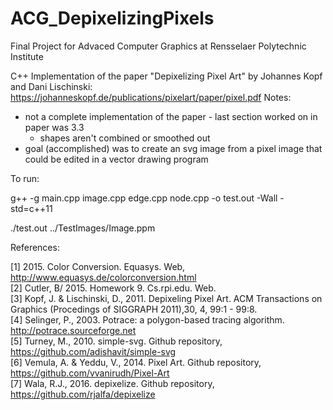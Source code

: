 # ACG_DepixelizingPixels

Final Project for Advaced Computer Graphics at Rensselaer Polytechnic Institute

C++ Implementation of the paper "Depixelizing Pixel Art" by Johannes Kopf and Dani Lischinski:
https://johanneskopf.de/publications/pixelart/paper/pixel.pdf
Notes:
- not a complete implementation of the paper - last section worked on in paper was 3.3
    - shapes aren't combined or smoothed out
- goal (accomplished) was to create an svg image from a pixel image that could be edited in a vector drawing program

To run:

g++ -g main.cpp image.cpp edge.cpp node.cpp -o test.out -Wall -std=c++11

./test.out ../TestImages/Image.ppm



References:

[1] 2015. Color Conversion. Equasys. Web, http://www.equasys.de/colorconversion.html  
[2] Cutler, B/ 2015. Homework 9. Cs.rpi.edu. Web.  
[3] Kopf, J. & Lischinski, D., 2011. Depixeling Pixel Art. ACM Transactions on Graphics (Procedings of SIGGRAPH 2011),30, 4, 99:1 - 99:8.  
[4] Selinger, P., 2003. Potrace: a polygon-based tracing algorithm. http://potrace.sourceforge.net  
[5] Turney, M., 2010. simple-svg. Github repository, https://github.com/adishavit/simple-svg  
[6] Vemula, A. & Yeddu, V., 2014. Pixel Art. Github repository, https://github.com/vvanirudh/Pixel-Art  
[7] Wala, R.J., 2016. depixelize. Github repository, https://github.com/rjalfa/depixelize
